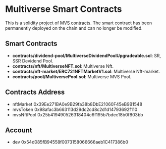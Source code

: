 # Multiverse Smart Contracts

This is a solidity project of [MVS contracts](https://github.com/MVSMultiverse/contracts/).
The smart contract has been permanently deployed on the chain and can no longer be modified.

## Smart Contracts

- **contracts/dividend-pool/MultiverseDividendPoolUpgradeable.sol**: SR, SSR Devidend Pool.
- **contracts/nft/MultiverseNFT.sol**: Multiverse Nft.
- **contracts/nft-market/ERC721NFTMarketV1.sol**: Multiverse Nft-market.
- **contracts/pool/MultiversePool.sol**: Multiverse MVS Pool.


## Contracts Address

- nftMarket 0x39Ee271BA0e9B29fa38b8DbE21060F45eB9B1548
- mvsToken 0x98afac3b663113d29dc2cd8c2d1d14793692f110
- mvsNftPool 0x25b419490526318404c6f195b7bdec18b0f803bb

## Account
- dev 0x54d085fB94558f0073158066666aeb1C417386b0

